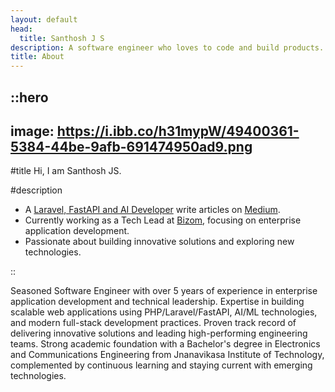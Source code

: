 ```yaml
---
layout: default
head:
  title: Santhosh J S
description: A software engineer who loves to code and build products.
title: About
---
```


::hero
---
image: https://i.ibb.co/h31mypW/49400361-5384-44be-9afb-691474950ad9.png
---
#title
Hi, I am Santhosh JS.

#description
- A [Laravel, FastAPI and AI Developer](https://github.com/santhoshsiddegowda) write articles on [Medium](https://medium.com/@santhoshsiddegowda).
- Currently working as a Tech Lead at [Bizom](https://www.bizom.com/), focusing on enterprise application development.
- Passionate about building innovative solutions and exploring new technologies.

::

Seasoned Software Engineer with over 5 years of experience in enterprise application development and technical leadership. Expertise in building scalable web applications using PHP/Laravel/FastAPI, AI/ML technologies, and modern full-stack development practices. Proven track record of delivering innovative solutions and leading high-performing engineering teams. Strong academic foundation with a Bachelor's degree in Electronics and Communications Engineering from Jnanavikasa Institute of Technology, complemented by continuous learning and staying current with emerging technologies.


